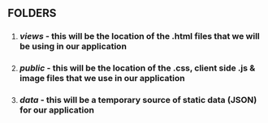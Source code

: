 ## FOLDERS

1. ### *views* - this will be the location of the .html files that we will be using in our application
2. ### _public_ - this will be the location of the .css, client side .js & image files that we use in our application
3. ### *data* - this will be a temporary source of static data (JSON) for our application